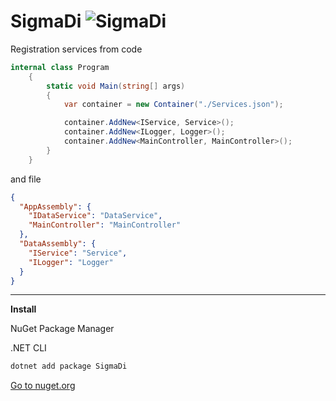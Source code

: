 # SigmaDi ![SigmaDi](https://user-images.githubusercontent.com/55326490/184547935-508f53e4-7f2f-47c9-8b07-45be939e916c.png)


Registration services from code 

``` C#
internal class Program
    {
        static void Main(string[] args)
        {
            var container = new Container("./Services.json");

            container.AddNew<IService, Service>();
            container.AddNew<ILogger, Logger>();
            container.AddNew<MainController, MainController>();
        }
    }
```
and file

``` JSON
{
  "AppAssembly": {
    "IDataService": "DataService",
    "MainController": "MainController"
  },
  "DataAssembly": {
    "IService": "Service",
    "ILogger": "Logger"
  }
}
```

------
**Install**

NuGet Package Manager


.NET CLI

```powershell
dotnet add package SigmaDi
```
[Go to nuget.org](https://www.nuget.org/packages/SigmaDi/)
